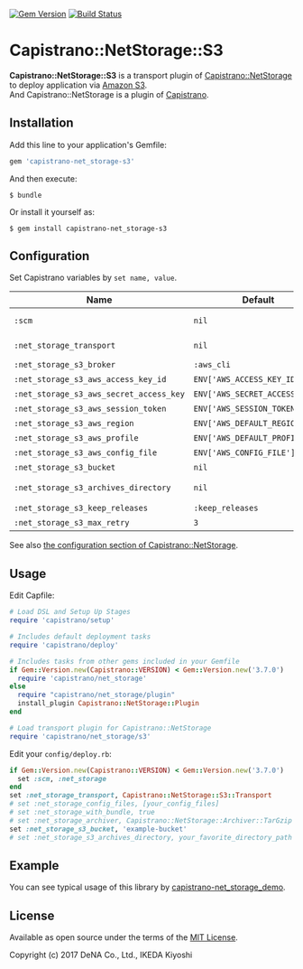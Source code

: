 [![Gem Version](https://badge.fury.io/rb/capistrano-net_storage-s3.svg)](https://badge.fury.io/rb/capistrano-net_storage-s3)
[![Build Status](https://travis-ci.org/DeNADev/capistrano-net_storage-s3.svg?branch=master)](https://travis-ci.org/DeNADev/capistrano-net_storage-s3)
# Capistrano::NetStorage::S3

**Capistrano::NetStorage::S3** is a transport plugin of
[Capistrano::NetStorage](https://github.com/DeNADev/capistrano-net_storage) to deploy application
via [Amazon S3](https://aws.amazon.com/s3/).  
And Capistrano::NetStorage is a plugin of [Capistrano](http://capistranorb.com/).

## Installation

Add this line to your application's Gemfile:

```ruby
gem 'capistrano-net_storage-s3'
```

And then execute:

    $ bundle

Or install it yourself as:

    $ gem install capistrano-net_storage-s3

## Configuration

Set Capistrano variables by `set name, value`.

 Name | Default | Description
------|---------|------------
 `:scm`  | `nil` | Set `:net_storage` for capistrano before v3.7
 `:net_storage_transport` | `nil` | Set `Capistrano::NetStorage::S3::Transport`
 `:net_storage_s3_broker` | `:aws_cli` | Type of transportation broker
 `:net_storage_s3_aws_access_key_id` | `ENV['AWS_ACCESS_KEY_ID']` | AWS Access Key ID
 `:net_storage_s3_aws_secret_access_key` | `ENV['AWS_SECRET_ACCESS_KEY']` | AWS Secret Access Key
 `:net_storage_s3_aws_session_token` | `ENV['AWS_SESSION_TOKEN']` | AWS Session Token
 `:net_storage_s3_aws_region` | `ENV['AWS_DEFAULT_REGION']` | AWS Region
 `:net_storage_s3_aws_profile` | `ENV['AWS_DEFAULT_PROFILE']` | AWS Profile
 `:net_storage_s3_aws_config_file` | `ENV['AWS_CONFIG_FILE']` | AWS Config File
 `:net_storage_s3_bucket` | `nil` | S3 bucket name
 `:net_storage_s3_archives_directory` | `nil` | Directory for application archives in S3 bucket
 `:net_storage_s3_keep_releases` | `:keep_releases` | Number to keep archives in S3
 `:net_storage_s3_max_retry` | `3` | Max retry times for S3 operations

See also
[the configuration section of Capistrano::NetStorage](https://github.com/DeNADev/capistrano-net_storage#configuration).

## Usage

Edit Capfile:

```ruby
# Load DSL and Setup Up Stages
require 'capistrano/setup'

# Includes default deployment tasks
require 'capistrano/deploy'

# Includes tasks from other gems included in your Gemfile
if Gem::Version.new(Capistrano::VERSION) < Gem::Version.new('3.7.0')
  require 'capistrano/net_storage'
else
  require "capistrano/net_storage/plugin"
  install_plugin Capistrano::NetStorage::Plugin
end

# Load transport plugin for Capistrano::NetStorage
require 'capistrano/net_storage/s3'
```

Edit your `config/deploy.rb`:

```ruby
if Gem::Version.new(Capistrano::VERSION) < Gem::Version.new('3.7.0')
  set :scm, :net_storage
end
set :net_storage_transport, Capistrano::NetStorage::S3::Transport
# set :net_storage_config_files, [your_config_files]
# set :net_storage_with_bundle, true
# set :net_storage_archiver, Capistrano::NetStorage::Archiver::TarGzip
set :net_storage_s3_bucket, 'example-bucket'
# set :net_storage_s3_archives_directory, your_favorite_directory_path
```

## Example

You can see typical usage of this library by
[capistrano-net_storage_demo](https://github.com/DeNADev/capistrano-net_storage_demo).

## License

Available as open source under the terms of the [MIT License](http://opensource.org/licenses/MIT).

Copyright (c) 2017 DeNA Co., Ltd., IKEDA Kiyoshi

